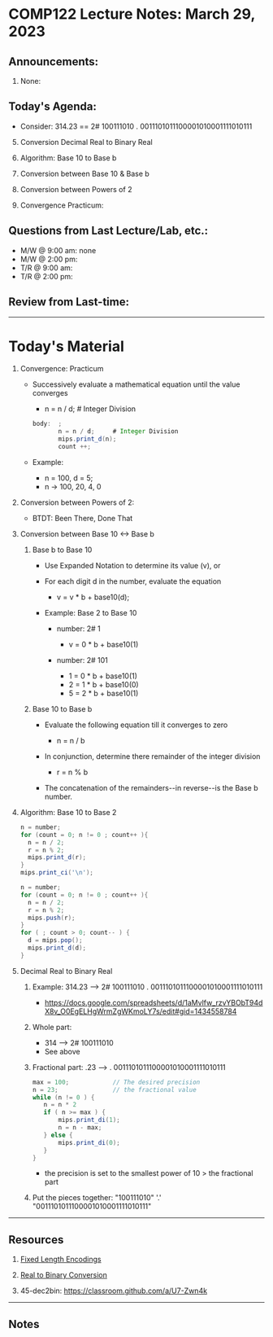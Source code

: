 # COMP122 Lecture Notes: March 29, 2023

## Announcements:
   1. None:

## Today's Agenda:

   * Consider: 314.23  == 2# 100111010 . 0011101011100001010001111010111

   5. Conversion Decimal Real to Binary Real 

   4. Algorithm: Base 10 to Base b

   3. Conversion between Base 10 & Base b
    
   2. Conversion between Powers of 2

   1. Convergence Practicum: 


## Questions from Last Lecture/Lab, etc.:
   * M/W @ 9:00 am: none
   * M/W @ 2:00 pm: 
   * T/R @ 9:00 am:
   * T/R @ 2:00 pm:


## Review from Last-time:

---
# Today's Material

  1. Convergence: Practicum
     - Successively evaluate a mathematical equation until the value converges
       *  n = n / d;     # Integer Division

        ```java
        body:  ;
               n = n / d;     # Integer Division
               mips.print_d(n);
               count ++;
        ```
     - Example:
       *  n = 100,  d = 5;
       *  n ->  100, 20, 4, 0


  1. Conversion between Powers of 2:
     - BTDT: Been There, Done That


  1. Conversion between Base 10 <-> Base b
     1. Base b to Base 10
        - Use Expanded Notation to determine its value (v), or
        - For each digit d in the number, evaluate the equation
          *  v = v * b + base10(d);     

        - Example: Base 2 to Base 10
          * number:  2# 1
            - v = 0 * b + base10(1)

          * number:  2# 101
            - 1 = 0 * b + base10(1)
            - 2 = 1 * b + base10(0)
            - 5 = 2 * b + base10(1)

     1. Base 10 to Base b
        - Evaluate the following equation till it converges to zero
          *  n = n / b

        - In conjunction, determine there remainder of the integer division
          *  r = n % b

        - The concatenation of the remainders--in reverse--is the Base b number.

   1. Algorithm: Base 10 to Base 2

      ```java
      n = number;
      for (count = 0; n != 0 ; count++ ){
        n = n / 2;
        r = n % 2;
        mips.print_d(r);
      }
      mips.print_ci('\n');
      ```



      ```java
      n = number;
      for (count = 0; n != 0 ; count++ ){
        n = n / 2;
        r = n % 2;
        mips.push(r);
      }
      for ( ; count > 0; count-- ) {
        d = mips.pop();
        mips.print_d(d);
      }
      ```

   1. Decimal Real to Binary Real 
      1. Example:   314.23 -->  2# 100111010 . 0011101011100001010001111010111
         - https://docs.google.com/spreadsheets/d/1aMvlfw_rzvYBObT94dX8v_O0EgELHgWrmZgWKmoLY7s/edit#gid=1434558784
      1. Whole part:  
         - 314 --> 2# 100111010
         - See above
      1. Fractional part: .23  --> . 0011101011100001010001111010111

         ```java
         max = 100;            // The desired precision
         n = 23;               // the fractional value
         while (n != 0 ) {
            n = n * 2
            if ( n >= max ) {
                mips.print_di(1);
                n = n - max; 
            } else {
                mips.print_di(0);
            }
         }
         ```
         - the precision is set to the smallest power of 10 > the fractional part

      1. Put the pieces together:
         "100111010" '.' "0011101011100001010001111010111"


---
## Resources

  1. [Fixed Length Encodings](https://docs.google.com/spreadsheets/d/1eUNgDk746G9y_BstasdvrxU6iA7T5FdsiBWwvo0TH7M/edit#gid=0)

  1. [Real to Binary Conversion](https://docs.google.com/spreadsheets/d/1aMvlfw_rzvYBObT94dX8v_O0EgELHgWrmZgWKmoLY7s/edit#gid=1434558784)

  1. 45-dec2bin:  https://classroom.github.com/a/U7-Zwn4k


---
## Notes
<!-- This section is for students to place their notes -->


